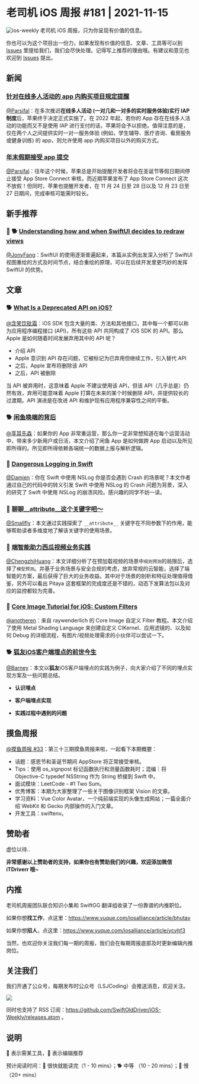 # 老司机 iOS 周报 #181 | 2021-11-15

![ios-weekly](https://github.com/SwiftOldDriver/iOS-Weekly/blob/master/assets/ios-weekly.png?raw=true)
老司机 iOS 周报，只为你呈现有价值的信息。

你也可以为这个项目出一份力，如果发现有价值的信息、文章、工具等可以到 [Issues](https://github.com/SwiftOldDriver/iOS-Weekly/issues) 里提给我们，我们会尽快处理。记得写上推荐的理由哦。有建议和意见也欢迎到 [Issues](https://github.com/SwiftOldDriver/iOS-Weekly/issues) 提出。

## 新闻

### [针对在线多人活动的 app 内购买项目规定提醒](https://developer.apple.com/cn/news/?id=yeyd5xuh)

[@Parsifal](https://github.com/ParsifalC)：在多次推迟**在线多人活动 (一对几和一对多的实时服务体验)实行 IAP 制度**后，苹果终于决定正式实施了。在 2022 年起，若你的 App 存在在线多人活动的功能而又不是使用 IAP 进行支付的话，苹果将会予以拒绝。值得注意的是，仅在两个人之间提供实时一对一服务体验 (例如，学生辅导、医疗咨询、看房服务或健身训练) 的 app，则允许使用 app 内购买项目以外的购买方式。

### [年末假期接受 app 提交](https://developer.apple.com/cn/news/?id=y4fgrhhe)

[@Parsifal](https://github.com/ParsifalC)：往年这个时候，苹果总是开始提醒开发者将会在圣诞节等假日期间停止接受 App Store Connect 审核，而近期苹果宣布了 App Store Connect 这次不放假！但同时，苹果也提醒开发者，在 11 月 24 日至 28 日以及 12 月 23 日至 27 日期间，完成审核可能需时较长。

## 新手推荐

### 🌟 🐕 [Understanding how and when SwiftUI decides to redraw views](https://www.donnywals.com/understanding-how-and-when-swiftui-decides-to-redraw-views/)

[@JonyFang](https://github.com/JonyFang)：SwiftUI 的使用逐渐普遍起来，本篇从实例出发深入分析了 SwiftUI 视图重绘的方式及时间节点，结合重绘的原理，可以在后续开发里更巧妙的发挥 SwiftUI 的优势。

## 文章

### 🐕 [What Is a Deprecated API on iOS?](https://pspdfkit.com/blog/2021/what-is-a-deprecated-api-on-ios/)

[@含笑饮砒霜](https://weibo.com/chinafishnews/)：iOS SDK 包含大量的类、方法和其他接口，其中每一个都可以称为应用程序编程接口 (API)，所有这些 API 共同构成了 iOS SDK 的 API。那么 Apple 是如何随着时间发展弃用其中的 API 呢？

- 介绍 API
- Apple 意识到 API 存在问题，它被标记为已弃用但继续工作，引入替代 API
- 之后，Apple 宣布将删除该 API
- 之后，API 被删除

当 API 被弃用时，这意味着 Apple 不建议使用该 API，但该 API（几乎总是）仍然有效，弃用可能意味着 Apple 打算在未来的某个时候删除 API，并提供较长的过渡期。API 演进是在改进 API 和维护现有应用程序兼容性之间的平衡。

### 🐕 [闲鱼唤端的背后](https://mp.weixin.qq.com/s/MQ2XlroLF6vhM7qP1H-tBQ)

[@享耳先森](https://github.com/iblacksun)：如果你的 App 非常重运营，那么你一定非常想知道在每个运营活动中，带来多少新用户或日活，本文介绍了闲鱼 App 是如何做跨 App 启动以及所见即所得的。所见即所得依赖各端统一的数据上报与解析逻辑。

### 🐎 [Dangerous Logging in Swift](https://indiestack.com/2021/10/dangerous-logging-in-swift/)

[@Damien](https://github.com/ZengyiMa)：你在 Swift 中使用 NSLog 你是否会遇到 Crash 的场景呢？本文作者通过自己的代码中的转义引发 Swift 中使用 NSLog 的 Crash 问题为背景，深入的研究了 Swift 中使用 NSLog 的崩溃风险。感兴趣的同学不妨一读。

### 🐎 [聊聊__attribute__这个关键字吧～](https://mp.weixin.qq.com/s/FTC-IYVCqzGU-00nj5bVfw)

[@Smallfly](https://github.com/iostalks)：本文通过实践探索了 `__attribute__` 关键字在不同参数下的作用，能够帮助读者多维度地了解该关键字的使用场景。

### 🐎 [端智能助力西瓜视频业务实践](https://mp.weixin.qq.com/s/qiVCG2ME8ppzia34txN9Rw)

[@ChengzhiHuang](https://github.com/ChengzhiHuang)：本文详细分析了在预加载视频的场景中``规则预测``的局限后，选择了``模型预测``。并基于业务场景与安全合规的考虑，放弃常规的云智能，选择了端智能的方案，最后获得了巨大的业务收益。其中对于场景的剖析和特征处理值得借鉴，另外可以看出 Pitaya 这套框架的完成度还是不错的，动态下发算法包以及对应的监控都较为完善。

### 🐢 [Core Image Tutorial for iOS: Custom Filters](https://www.raywenderlich.com/25658084-core-image-tutorial-for-ios-custom-filters)

[@anotheren](https://github.com/anotheren)：来自 raywenderlich 的 Core Image 自定义 Filter 教程。本文介绍了使用 Metal Shading Language 来创建自定义 CIKernel、应用滤镜的、以及如何 Debug 的详细流程，有图片/视频处理需求的小伙伴可以尝试一下。

### 🐕 [狐友iOS客户端埋点的前世今生](https://mp.weixin.qq.com/s/be4knvdFsMpykNKVSBnGwA)

[@Barney](https://github.com/BarneyZhaoooo)：本文以**狐友**iOS客户端埋点的实践为例子，向大家介绍了不同的埋点实现方案及一些问题总结。

- **认识埋点**
- **客户端埋点实现**

- **实践过程中遇到的问题**

## 摸鱼周报

[@摸鱼周报 #33](https://mp.weixin.qq.com/s/nznnGmBsqsrWcvZ4XFMttg)：第三十三期摸鱼周报来啦，一起看下本期概要：

- 话题：感恩节和圣诞节期间 AppStore 将正常接受审核。
- Tips：使用 os_signpost 标记函数执行和测量函数耗时；混编｜将 Objective-C typedef NSString 作为 String 桥接到 Swift 中。
- 面试模块：LeetCode - #1 Two Sum。
- 优秀博客：本期为大家整理了一些关于图像识别框架 Vision 的文章。
- 学习资料：Vue Color Avatar，一个纯前端实现的头像生成网站；一篇全面介绍 WebKit 和 Gecko 内部操作的入门文章。
- 开发工具：swiftenv。

## 赞助者

虚位以待..

**非常感谢以上赞助者的支持，如果你也有赞助我们的兴趣，欢迎添加微信 iTDriverr 哦~**

## 内推

老司机周报团队联合知识小集和 SwiftGG 翻译组收录了一份靠谱的内推职位。

如果你想**找工作**，点这里：<https://www.yuque.com/iosalliance/article/bhutav>

如果你想**招人**，点这里：<https://www.yuque.com/iosalliance/article/ycyhf3>

当然，也欢迎你关注我们每一期的周报，我们会在每期周报底部及时更新编辑内推岗位。

## 关注我们

我们开通了公众号，每期发布时公众号（LSJCoding）会推送消息，欢迎关注。

![](https://github.com/SwiftOldDriver/iOS-Weekly/blob/master/assets/qrcode_for_wechat.jpg?raw=true)

同时也支持了 RSS 订阅：<https://github.com/SwiftOldDriver/iOS-Weekly/releases.atom> 。

## 说明

🚧 表示需某工具，🌟 表示编辑推荐

预计阅读时间：🐎 很快就能读完（1 - 10 mins）；🐕 中等 （10 - 20 mins）；🐢 慢（20+ mins）
